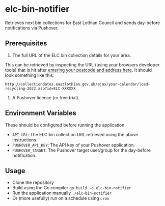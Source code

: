 # elc-bin-notifier
Retrieves next bin collections for East Lothian Council and sends day-before notifications via Pushover.

## Prerequisites
1. The full URL of the ELC bin collection details for your area.

This can be retrieved by inspecting the URL (using your browsers developer tools) that is hit after [entering your postcode and address here](http://collectiondates.eastlothian.gov.uk/your-calendar).
It should look something like this:

`http://collectiondates.eastlothian.gov.uk/ajax/your-calendar/load-recycling-2022.asp?id=ELC-XXXXXX`

1. A Pushover licence (or free trial).

## Environment Variables
These should be configured before running the application.
- `API_URL`: The ELC bin collection URL retrieved using the above instructions.
- `PUSHOVER_API_KEY`: The API key of your Pushover application.
- `PUSHOVER_TARGET`: The Pushover target user/group for the day-before notification.

## Usage
- Clone the repository
- Build using the Go compiler `go build -o elc-bin-notifier`
- Run the application manually `./elc-bin-notifier`
- Or (more usefully) run on a schedule using `cron`